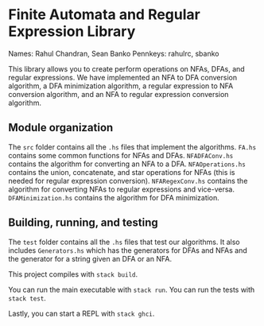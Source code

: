 # Finite Automata and Regular Expression Library
Names: Rahul Chandran, Sean Banko
Pennkeys: rahulrc, sbanko

This library allows you to create perform operations on NFAs, DFAs, and regular expressions.
We have implemented an NFA to DFA conversion algorithm, a DFA minimization algorithm, a regular expression
to NFA conversion algorithm, and an NFA to regular expression conversion algorithm. 

## Module organization

The `src` folder contains all the `.hs` files that implement the algorithms. 
`FA.hs` contains some common functions for NFAs and DFAs. `NFADFAConv.hs` contains the algorithm
for converting an NFA to a DFA. `NFAOperations.hs` contains the union, concatenate, and star operations for 
NFAs (this is needed for regular expression conversion). `NFARegexConv.hs` contains the algorithm
for converting NFAs to regular expressions and vice-versa. `DFAMinimization.hs` contains the algorithm
for DFA minimization.


## Building, running, and testing


The `test` folder contains all the `.hs` files that test our algorithms. It also 
includes `Generators.hs` which has the generators for DFAs and NFAs and the generator
for a string given an DFA or an NFA.

This project compiles with `stack build`. 

You can run the main executable with `stack run`.
You can run the tests with `stack test`. 

Lastly, you can start a REPL with `stack ghci`.

